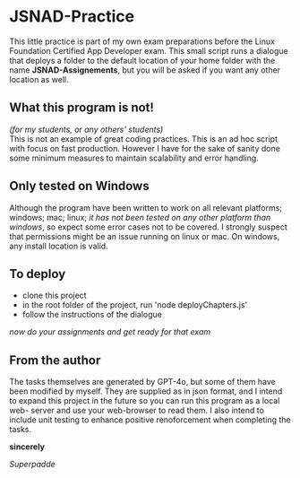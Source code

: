 # JSNAD-Practice
This little practice is part of my own exam preparations before the Linux Foundation Certified App Developer exam. 
This small script runs a dialogue that deploys a folder to the default location of your home folder with the name
**JSNAD-Assignements**, but you will be asked if you want any other location as well. 

## What this program is not!
_(for my students, or any others' students)_\
This is not an example of great coding practices. This is an ad hoc script with focus on fast production. However
I have for the sake of sanity done some minimum measures to maintain scalability and error handling. 

## Only tested on Windows
Although the program have been written to work on all relevant platforms; windows; mac; linux; _it has not been
tested on any other platform than windows_, so expect some error cases not to be covered. I strongly suspect that
permissions might be an issue running on linux or mac. On windows, any install location is valid.

## To deploy
- clone this project
- in the root folder of the project, run 'node deployChapters.js'
- follow the instructions of the dialogue

_now do your assignments and get ready for that exam_

## From the author
The tasks themselves are generated by GPT-4o, but some of them have been modified by myself. They are supplied as
in json format, and I intend to expand this project in the future so you can run this program as a local web-
server and use your web-browser to read them. I also intend to include unit testing to enhance positive 
renoforcement when completing the tasks.

**sincerely**

_Superpadde_
